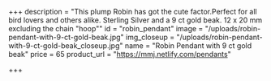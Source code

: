 +++
description = "This plump Robin has got the cute factor.Perfect for all bird lovers and others alike.  Sterling Silver and a 9 ct gold beak. 12 x 20 mm excluding the chain \"hoop\""
id = "robin_pendant"
image = "/uploads/robin-pendant-with-9-ct-gold-beak.jpg"
img_closeup = "/uploads/robin-pendant-with-9-ct-gold-beak_closeup.jpg"
name = "Robin Pendant with 9 ct gold beak"
price = 65
product_url = "https://mmj.netlify.com/pendants"

+++
